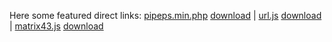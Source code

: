 <!-- ## Download -->
Here some featured direct links:
<a href="https://github.com/iagoFG/PipePS/blob/main/pipeps.min.php">pipeps.min.php</a>
<a href="https://raw.githubusercontent.com/iagoFG/PipePS/refs/heads/main/pipeps.min.php">download</a> |
<a href="https://github.com/iagoFG/url.js/blob/master/src/url.js">url.js</a>
<a href="https://raw.githubusercontent.com/iagoFG/url.js/refs/heads/master/src/url.js">download</a> |
<a href="https://github.com/iagoFG/matrix43.js/blob/master/matrix43.js">matrix43.js</a>
<a href="https://raw.githubusercontent.com/iagoFG/matrix43.js/refs/heads/master/matrix43.js">download</a>

<!--
**iagoFG/iagoFG** is a ✨ _special_ ✨ repository because its `README.md` (this file) appears on your GitHub profile.

Here are some ideas to get you started:

- 🔭 I’m currently working on ...
- 🌱 I’m currently learning ...
- 👯 I’m looking to collaborate on ...
- 🤔 I’m looking for help with ...
- 💬 Ask me about ...
- 📫 How to reach me: ...
- 😄 Pronouns: ...
- ⚡ Fun fact: ...
-->
